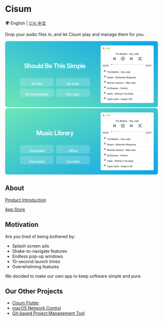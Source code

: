 # Cisum

🌍 English | [🇨🇳 中文](README_zh.md)

Drop your audio files in, and let Cisum play and manage them for you.

![Cisum](./docs/music-library-5.png)
![Cisum](./docs/music-library-6.png)

## About

[Product Introduction](https://cofficlab.github.io/en/cisum)

[App Store](https://apps.apple.com/cn/app/cisum/id6466401036)

## Motivation

Are you tired of being bothered by:

- Splash screen ads
- Shake-to-navigate features
- Endless pop-up windows
- 10-second launch times
- Overwhelming features

We decided to make our own app to keep software simple and pure.

## Our Other Projects

- [Cisum Flutter](https://github.com/CofficLab/CisumPlayer)
- [macOS Network Control](https://github.com/CofficLab/TravelMode)
- [Git-based Project Management Tool](https://github.com/CofficLab/GitOK)
